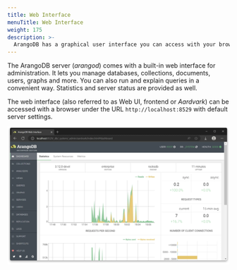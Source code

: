 ```yaml
---
title: Web Interface
menuTitle: Web Interface
weight: 175
description: >-
  ArangoDB has a graphical user interface you can access with your browser 
---
```

The ArangoDB server (*arangod*) comes with a built-in web interface for
administration. It lets you manage databases, collections, documents,
users, graphs and more. You can also run and explain queries in a
convenient way. Statistics and server status are provided as well.

The web interface (also referred to as Web UI, frontend or *Aardvark*) can be accessed with a
browser under the URL `http://localhost:8529` with default server settings.

![Single-server Web Interface](../../../images/ui-dashboard.webp)
